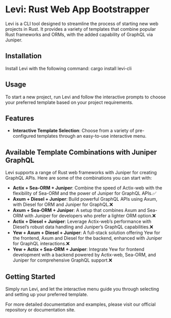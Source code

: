 # Levi: Rust Web App Bootstrapper

Levi is a CLI tool designed to streamline the process of starting new web projects in Rust. It provides a variety of templates that combine popular Rust frameworks and ORMs, with the added capability of GraphQL via Juniper.

## Installation

Install Levi with the following command:
cargo install levi-cli

## Usage

To start a new project, run Levi and follow the interactive prompts to choose your preferred template based on your project requirements.

## Features

- **Interactive Template Selection**: Choose from a variety of pre-configured templates through an easy-to-use interactive menu.

## Available Template Combinations with Juniper GraphQL

Levi supports a range of Rust web frameworks with Juniper for creating GraphQL APIs. Here are some of the combinations you can start with:

- **Actix + Sea-ORM + Juniper**: Combine the speed of Actix-web with the flexibility of Sea-ORM and the power of Juniper for GraphQL APIs.✅
- **Axum + Diesel + Juniper**: Build powerful GraphQL APIs using Axum, with Diesel for ORM and Juniper for GraphQL.❌
- **Axum + Sea-ORM + Juniper**: A setup that combines Axum and Sea-ORM with Juniper for developers who prefer a lighter ORM option.❌
- **Actix + Diesel + Juniper**: Leverage Actix-web’s performance with Diesel’s robust data handling and Juniper’s GraphQL capabilities.❌
- **Yew + Axum + Diesel + Juniper**: A full-stack solution offering Yew for the frontend, Axum and Diesel for the backend, enhanced with Juniper for GraphQL interactions.❌
- **Yew + Actix + Sea-ORM + Juniper**: Integrate Yew for frontend development with a backend powered by Actix-web, Sea-ORM, and Juniper for comprehensive GraphQL support.❌

## Getting Started

Simply run Levi, and let the interactive menu guide you through selecting and setting up your preferred template.

For more detailed documentation and examples, please visit our official repository or documentation site.
